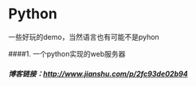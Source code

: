# Python
一些好玩的demo，当然语言也有可能不是pyhon

####1. 一个python实现的web服务器
##### 博客链接：http://www.jianshu.com/p/2fc93de02b94
